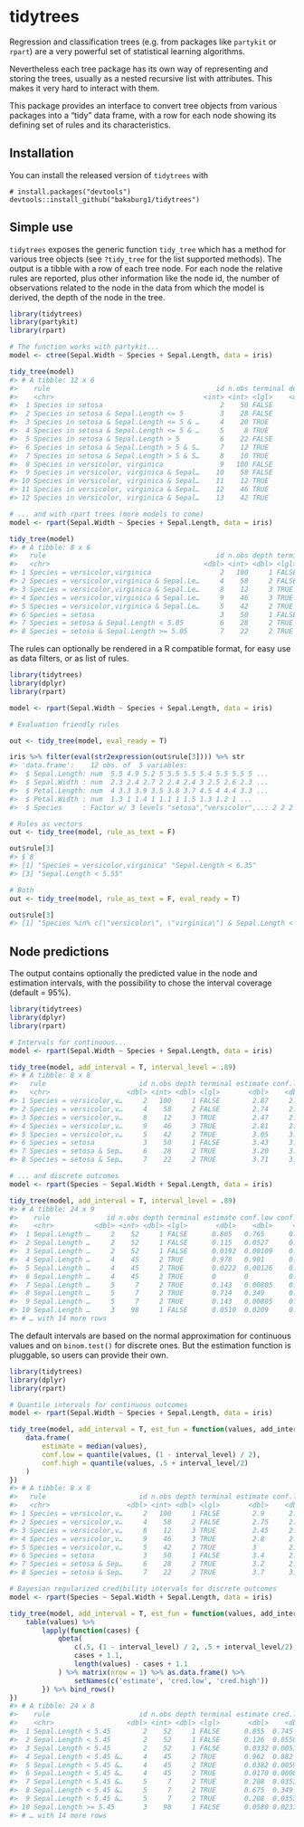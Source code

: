 
<!-- README.md is generated from README.Rmd. Please edit that file -->

# tidytrees

<!-- badges: start -->
<!-- badges: end -->

Regression and classification trees (e.g. from packages like `partykit`
or `rpart`) are a very powerful set of statistical learning algorithms.

Nevertheless each tree package has its own way of representing and
storing the trees, usually as a nested recursive list with attributes.
This makes it very hard to interact with them.

This package provides an interface to convert tree objects from various
packages into a “tidy” data frame, with a row for each node showing its
defining set of rules and its characteristics.

## Installation

You can install the released version of `tidytrees` with
<!-- [CRAN](https://CRAN.R-project.org) with: -->

<!-- ``` r -->
<!-- install.packages("tidytrees") -->
<!-- ``` -->
<!-- And the development version from [GitHub](https://github.com/) with: -->

    # install.packages("devtools")
    devtools::install_github("bakaburg1/tidytrees")

## Simple use

`tidytrees` exposes the generic function `tidy_tree` which has a method
for various tree objects (see `?tidy_tree` for the list supported
methods). The output is a tibble with a row of each tree node. For each
node the relative rules are reported, plus other information like the
node id, the number of observations related to the node in the data from
which the model is derived, the depth of the node in the tree.

``` r
library(tidytrees)
library(partykit)
library(rpart)

# The function works with partykit...
model <- ctree(Sepal.Width ~ Species + Sepal.Length, data = iris)

tidy_tree(model)
#> # A tibble: 12 x 6
#>    rule                                         id n.obs terminal depth estimate
#>    <chr>                                     <int> <int> <lgl>    <dbl>    <dbl>
#>  1 Species in setosa                             2    50 FALSE        1     3.43
#>  2 Species in setosa & Sepal.Length <= 5         3    28 FALSE        2     3.20
#>  3 Species in setosa & Sepal.Length <= 5 & …     4    20 TRUE         3     3.14
#>  4 Species in setosa & Sepal.Length <= 5 & …     5     8 TRUE         3     3.36
#>  5 Species in setosa & Sepal.Length > 5          6    22 FALSE        2     3.71
#>  6 Species in setosa & Sepal.Length > 5 & S…     7    12 TRUE         3     3.62
#>  7 Species in setosa & Sepal.Length > 5 & S…     8    10 TRUE         3     3.82
#>  8 Species in versicolor, virginica              9   100 FALSE        1     2.87
#>  9 Species in versicolor, virginica & Sepal…    10    58 FALSE        2     2.74
#> 10 Species in versicolor, virginica & Sepal…    11    12 TRUE         3     2.47
#> 11 Species in versicolor, virginica & Sepal…    12    46 TRUE         3     2.81
#> 12 Species in versicolor, virginica & Sepal…    13    42 TRUE         2     3.05

# ... and with rpart trees (more models to come)
model <- rpart(Sepal.Width ~ Species + Sepal.Length, data = iris)

tidy_tree(model)
#> # A tibble: 8 x 6
#>   rule                                          id n.obs depth terminal estimate
#>   <chr>                                      <dbl> <int> <dbl> <lgl>       <dbl>
#> 1 Species = versicolor,virginica                 2   100     1 FALSE        2.87
#> 2 Species = versicolor,virginica & Sepal.Le…     4    58     2 FALSE        2.74
#> 3 Species = versicolor,virginica & Sepal.Le…     8    12     3 TRUE         2.47
#> 4 Species = versicolor,virginica & Sepal.Le…     9    46     3 TRUE         2.81
#> 5 Species = versicolor,virginica & Sepal.Le…     5    42     2 TRUE         3.05
#> 6 Species = setosa                               3    50     1 FALSE        3.43
#> 7 Species = setosa & Sepal.Length < 5.05         6    28     2 TRUE         3.20
#> 8 Species = setosa & Sepal.Length >= 5.05        7    22     2 TRUE         3.71
```

The rules can optionally be rendered in a R compatible format, for easy
use as data filters, or as list of rules.

``` r
library(tidytrees)
library(dplyr)
library(rpart)

model <- rpart(Sepal.Width ~ Species + Sepal.Length, data = iris)

# Evaluation friendly rules

out <- tidy_tree(model, eval_ready = T)

iris %>% filter(eval(str2expression(out$rule[3]))) %>% str
#> 'data.frame':    12 obs. of  5 variables:
#>  $ Sepal.Length: num  5.5 4.9 5.2 5 5.5 5.5 5.4 5.5 5.5 5 ...
#>  $ Sepal.Width : num  2.3 2.4 2.7 2 2.4 2.4 3 2.5 2.6 2.3 ...
#>  $ Petal.Length: num  4 3.3 3.9 3.5 3.8 3.7 4.5 4 4.4 3.3 ...
#>  $ Petal.Width : num  1.3 1 1.4 1 1.1 1 1.5 1.3 1.2 1 ...
#>  $ Species     : Factor w/ 3 levels "setosa","versicolor",..: 2 2 2 2 2 2 2 2 2 2 ...

# Rules as vectors
out <- tidy_tree(model, rule_as_text = F)

out$rule[3]
#> $`8`
#> [1] "Species = versicolor,virginica" "Sepal.Length < 6.35"           
#> [3] "Sepal.Length < 5.55"

# Both
out <- tidy_tree(model, rule_as_text = F, eval_ready = T)

out$rule[3]
#> [1] "Species %in% c(\"versicolor\", \"virginica\") & Sepal.Length < 6.35 & Sepal.Length < 5.55"
```

## Node predictions

The output contains optionally the predicted value in the node and
estimation intervals, with the possibility to chose the interval
coverage (default = 95%).

``` r
library(tidytrees)
library(dplyr)
library(rpart)

# Intervals for continuous...
model <- rpart(Sepal.Width ~ Species + Sepal.Length, data = iris)

tidy_tree(model, add_interval = T, interval_level = .89)
#> # A tibble: 8 x 8
#>   rule                       id n.obs depth terminal estimate conf.low conf.high
#>   <chr>                   <dbl> <int> <dbl> <lgl>       <dbl>    <dbl>     <dbl>
#> 1 Species = versicolor,v…     2   100     1 FALSE        2.87     2.83      2.91
#> 2 Species = versicolor,v…     4    58     2 FALSE        2.74     2.69      2.79
#> 3 Species = versicolor,v…     8    12     3 TRUE         2.47     2.38      2.55
#> 4 Species = versicolor,v…     9    46     3 TRUE         2.81     2.76      2.87
#> 5 Species = versicolor,v…     5    42     2 TRUE         3.05     3.00      3.10
#> 6 Species = setosa            3    50     1 FALSE        3.43     3.36      3.49
#> 7 Species = setosa & Sep…     6    28     2 TRUE         3.20     3.14      3.27
#> 8 Species = setosa & Sep…     7    22     2 TRUE         3.71     3.64      3.79

# ... and discrete outcomes
model <- rpart(Species ~ Sepal.Width + Sepal.Length, data = iris)

tidy_tree(model, add_interval = T, interval_level = .89)
#> # A tibble: 24 x 9
#>    rule              id n.obs depth terminal estimate conf.low conf.high y.level
#>    <chr>          <dbl> <int> <dbl> <lgl>       <dbl>    <dbl>     <dbl> <chr>  
#>  1 Sepal.Length …     2    52     1 FALSE      0.865   0.765      0.934  setosa 
#>  2 Sepal.Length …     2    52     1 FALSE      0.115   0.0527     0.212  versic…
#>  3 Sepal.Length …     2    52     1 FALSE      0.0192  0.00109    0.0860 virgin…
#>  4 Sepal.Length …     4    45     2 TRUE       0.978   0.901      0.999  setosa 
#>  5 Sepal.Length …     4    45     2 TRUE       0.0222  0.00126    0.0988 versic…
#>  6 Sepal.Length …     4    45     2 TRUE       0       0          0.0624 virgin…
#>  7 Sepal.Length …     5     7     2 TRUE       0.143   0.00805    0.512  setosa 
#>  8 Sepal.Length …     5     7     2 TRUE       0.714   0.349      0.944  versic…
#>  9 Sepal.Length …     5     7     2 TRUE       0.143   0.00805    0.512  virgin…
#> 10 Sepal.Length …     3    98     1 FALSE      0.0510  0.0209     0.103  setosa 
#> # … with 14 more rows
```

The default intervals are based on the normal approximation for
continuous values and on `binom.test()` for discrete ones. But the
estimation function is pluggable, so users can provide their own.

``` r
library(tidytrees)
library(dplyr)
library(rpart)

# Quantile intervals for continuous outcomes
model <- rpart(Sepal.Width ~ Species + Sepal.Length, data = iris)

tidy_tree(model, add_interval = T, est_fun = function(values, add_interval, interval_level) {
    data.frame(
        estimate = median(values),
        conf.low = quantile(values, (1 - interval_level) / 2),
        conf.high = quantile(values, .5 + interval_level/2)
    )
})
#> # A tibble: 8 x 8
#>   rule                       id n.obs depth terminal estimate conf.low conf.high
#>   <chr>                   <dbl> <int> <dbl> <lgl>       <dbl>    <dbl>     <dbl>
#> 1 Species = versicolor,v…     2   100     1 FALSE        2.9      2.2       3.50
#> 2 Species = versicolor,v…     4    58     2 FALSE        2.75     2.2       3.4 
#> 3 Species = versicolor,v…     8    12     3 TRUE         2.45     2.08      2.92
#> 4 Species = versicolor,v…     9    46     3 TRUE         2.8      2.2       3.4 
#> 5 Species = versicolor,v…     5    42     2 TRUE         3        2.60      3.80
#> 6 Species = setosa            3    50     1 FALSE        3.4      2.92      4.18
#> 7 Species = setosa & Sep…     6    28     2 TRUE         3.2      2.70      3.6 
#> 8 Species = setosa & Sep…     7    22     2 TRUE         3.7      3.35      4.30

# Bayesian regularized credibility intervals for discrete outcomes
model <- rpart(Species ~ Sepal.Width + Sepal.Length, data = iris)

tidy_tree(model, add_interval = T, est_fun = function(values, add_interval, interval_level) {
    table(values) %>%
        lapply(function(cases) {
            qbeta(
                c(.5, (1 - interval_level) / 2, .5 + interval_level/2),
                cases + 1.1,
                length(values) - cases + 1.1
            ) %>% matrix(nrow = 1) %>% as.data.frame() %>% 
                setNames(c('estimate', 'cred.low', 'cred.high'))
        }) %>% bind_rows()
})
#> # A tibble: 24 x 8
#>    rule                      id n.obs depth terminal estimate cred.low cred.high
#>    <chr>                  <dbl> <int> <dbl> <lgl>       <dbl>    <dbl>     <dbl>
#>  1 Sepal.Length < 5.45        2    52     1 FALSE      0.855  0.745       0.931 
#>  2 Sepal.Length < 5.45        2    52     1 FALSE      0.126  0.0558      0.232 
#>  3 Sepal.Length < 5.45        2    52     1 FALSE      0.0332 0.00519     0.103 
#>  4 Sepal.Length < 5.45 &…     4    45     2 TRUE       0.962  0.882       0.994 
#>  5 Sepal.Length < 5.45 &…     4    45     2 TRUE       0.0382 0.00599     0.118 
#>  6 Sepal.Length < 5.45 &…     4    45     2 TRUE       0.0170 0.000803    0.0810
#>  7 Sepal.Length < 5.45 &…     5     7     2 TRUE       0.208  0.0353      0.531 
#>  8 Sepal.Length < 5.45 &…     5     7     2 TRUE       0.675  0.349       0.911 
#>  9 Sepal.Length < 5.45 &…     5     7     2 TRUE       0.208  0.0353      0.531 
#> 10 Sepal.Length >= 5.45       3    98     1 FALSE      0.0580 0.0231      0.115 
#> # … with 14 more rows
```
